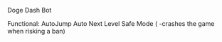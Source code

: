   Doge Dash Bot

  Functional:
       AutoJump
         Auto Next Level
            Safe Mode ( -crashes the game when risking a ban)
